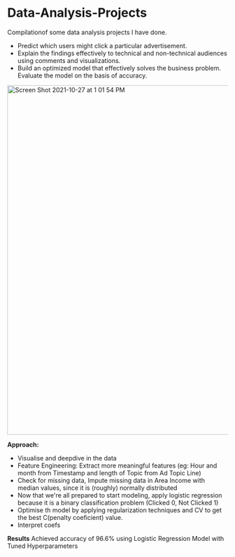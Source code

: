 # Data-Analysis-Projects
Compilationof some data analysis projects I have done. 
- Predict which users might click a particular advertisement. 
- Explain the findings effectively to technical and non-technical audiences using comments and visualizations. 
- Build an optimized model that effectively solves the business problem. Evaluate the model on the basis of accuracy.

<img width="800" alt="Screen Shot 2021-10-27 at 1 01 54 PM" src="https://user-images.githubusercontent.com/21275064/139138450-79233653-5b44-4ead-a91b-909abaf32378.png">

**Approach:**
-	Visualise and deepdive in the data
-	Feature Engineering: Extract more meaningful features (eg: Hour and month from Timestamp and length of Topic from Ad Topic Line)
-	Check for missing data, Impute missing data in Area Income with median values, since it is (roughly) normally distributed
-	Now that we're all prepared to start modeling, apply logistic regression because it is a binary classification problem (Clicked 0, Not Clicked 1)
-	Optimise th model by applying regularization techniques and CV to get the best C(penalty coeficient) value.
-	Interpret coefs

**Results**
Achieved accuracy of 96.6% using Logistic Regression Model with Tuned Hyperparameters 
